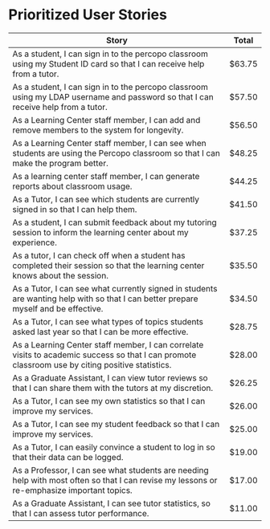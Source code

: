# Prioritized User Stories
| Story                                                                                                                                            | Total    | 
|--------------------------------------------------------------------------------------------------------------------------------------------------|----------| 
| As a student, I can sign in to the percopo classroom using my Student ID card so that I can receive help from a tutor.                           |  $63.75  | 
| As a student, I can sign in to the percopo classroom using my LDAP username and password so that I can receive help from a tutor.                |  $57.50  | 
| As a Learning Center staff member, I can add and remove members to the system for longevity.                                                     |  $56.50  | 
| As a Learning Center staff member, I can see when students are using the Percopo classroom so that I can make the program better.                |  $48.25  | 
| As a learning center staff member, I can generate reports about classroom usage.                                                                 |  $44.25  | 
| As a Tutor, I can see which students are currently signed in so that I can help them.                                                            |  $41.50  | 
| As a student, I can submit feedback about my tutoring session to inform the learning center about my experience.                                 |  $37.25  | 
| As a tutor, I can check off when a student has completed their session so that the learning center knows about the session.                      |  $35.50  | 
| As a Tutor, I can see what currently signed in students are wanting help with so that I can better prepare myself and be effective.              |  $34.50  | 
| As a Tutor, I can see what types of topics students asked last year so that I can be more effective.                                             |  $28.75  | 
| As a Learning Center staff member, I can correlate visits to academic success so that I can promote classroom use by citing positive statistics. |  $28.00  | 
| As a Graduate Assistant, I can view tutor reviews so that I can share them with the tutors at my discretion.                                     |  $26.25  | 
| As a Tutor, I can see my own statistics so that I can improve my services.                                                                       |  $26.00  | 
| As a Tutor, I can see my student feedback so that I can improve my services.                                                                     |  $25.00  | 
| As a Tutor, I can easily convince a student to log in so that their data can be logged.                                                          |  $19.00  | 
| As a Professor, I can see what students are needing help with most often so that I can revise my lessons or re-emphasize important topics.       |  $17.00  | 
| As a Graduate Assistant, I can see tutor statistics, so that I can assess tutor performance.                                                     |  $11.00  | 
